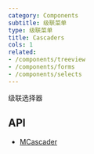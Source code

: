 ```yaml
---
category: Components
subtitle: 级联菜单
type: 级联菜单
title: Cascaders
cols: 1
related:
- /components/treeview
- /components/forms
- /components/selects
---
```


级联选择器

## API

- [MCascader](/api/MCascader)